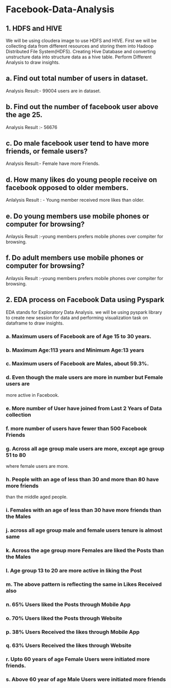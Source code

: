 # Facebook-Data-Analysis
## 1. HDFS and HIVE
We will be using cloudera image to use HDFS and HIVE. First we will be collecting data from different resources and storing them into Hadoop Distributed File System(HDFS). Creating Hive Database and converting unstructure data into structure data as a hive table. Perform Different Analysis to draw insights.
## a. Find out total number of users in dataset.
Analysis Result:- 99004 users are in dataset.
## b. Find out the number of facebook user above the age 25.
Analysis Result :- 56676
## c. Do male facebook user tend to have more friends, or female users?
Analysis Result:- Female have more Friends.
## d. How many likes do young people receive on facebook opposed to older members.
Anlalysis Result : - Young member received more likes than older.
## e. Do young members use mobile phones or computer for browsing?
Anlaysis Result :-young members prefers mobile phones over compiter for browsing.
## f. Do adult members use mobile phones or computer for browsing?
Anlaysis Result :-young members prefers mobile phones over compiter for browsing.

## 2. EDA process on Facebook Data using Pyspark
EDA stands for Exploratory Data Analysis. we will be using pyspark library to create new session for data and performing visualization task on dataframe to draw insights.
### a. Maximum users of Facebook are of Age 15 to 30 years. 
### b. Maximum Age:113 years and Minimum Age:13 years 
### c. Maximum users of Facebook are Males, about 59.3%. 
### d. Even though the male users are more in number but Female users are 
more active in Facebook. 
### e. More number of User have joined from Last 2 Years of Data collection 
### f. more number of users have fewer than 500 Facebook Friends 
### g. Across all age group male users are more, except age group 51 to 80 
where female users are more. 
### h. People with an age of less than 30 and more than 80 have more friends 
than the middle aged people. 
### i. Females with an age of less than 30 have more friends than the Males 
### j. across all age group male and female users tenure is almost same 
### k. Across the age group more Females are liked the Posts than the Males 
### l. Age group 13 to 20 are more active in liking the Post 
### m. The above pattern is reflecting the same in Likes Received also 
### n. 65% Users liked the Posts through Mobile App 
### o. 70% Users liked the Posts through Website 
### p. 38% Users Received the likes through Mobile App 
### q. 63% Users Received the likes through Website 
### r. Upto 60 years of age Female Users were initiated more friends. 
### s. Above 60 year of age Male Users were initiated more friends
